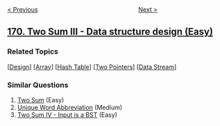 <!--|This file generated by command(leetcode description); DO NOT EDIT.    |-->
<!--+----------------------------------------------------------------------+-->
<!--|@author    openset <openset.wang@gmail.com>                           |-->
<!--|@link      https://github.com/openset                                 |-->
<!--|@home      https://github.com/openset/leetcode                        |-->
<!--+----------------------------------------------------------------------+-->

[< Previous](../majority-element "Majority Element")
　　　　　　　　　　　　　　　　
[Next >](../excel-sheet-column-number "Excel Sheet Column Number")

## [170. Two Sum III - Data structure design (Easy)](https://leetcode.com/problems/two-sum-iii-data-structure-design "两数之和 III - 数据结构设计")



### Related Topics
  [[Design](../../tag/design/README.md)]
  [[Array](../../tag/array/README.md)]
  [[Hash Table](../../tag/hash-table/README.md)]
  [[Two Pointers](../../tag/two-pointers/README.md)]
  [[Data Stream](../../tag/data-stream/README.md)]

### Similar Questions
  1. [Two Sum](../two-sum) (Easy)
  1. [Unique Word Abbreviation](../unique-word-abbreviation) (Medium)
  1. [Two Sum IV - Input is a BST](../two-sum-iv-input-is-a-bst) (Easy)
